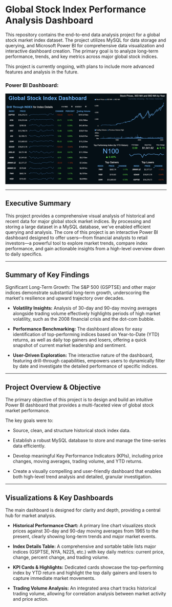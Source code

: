 # Global Stock Index Performance Analysis Dashboard

This repository contains the end-to-end data analysis project for a global stock market index dataset. The project utilizes MySQL for data storage and querying, and Microsoft Power BI for comprehensive data visualization and interactive dashboard creation. The primary goal is to analyze long-term performance, trends, and key metrics across major global stock indices.

This project is currently ongoing, with plans to include more advanced features and analysis in the future.

### Power BI Dashboard:
![PowerBIPreview2](StockIndexDash.png)



---



## Executive Summary
This project provides a comprehensive visual analysis of historical and recent data for major global stock market indices. By processing and storing a large dataset in a MySQL database, we've enabled efficient querying and analysis. The core of this project is an interactive Power BI dashboard designed to offer users—from financial analysts to retail investors—a powerful tool to explore market trends, compare index performance, and gain actionable insights from a high-level overview down to daily specifics.




---




## Summary of Key Findings
Significant Long-Term Growth: The S&P 500 (GSPTSE) and other major indices demonstrate substantial long-term growth, underscoring the market's resilience and upward trajectory over decades.

* **Volatility Insights:** Analysis of 30-day and 90-day moving averages alongside trading volume effectively highlights periods of high market volatility, such as the 2008 financial crisis and the dot-com bubble.

* **Performance Benchmarking:** The dashboard allows for easy identification of top-performing indices based on Year-to-Date (YTD) returns, as well as daily top gainers and losers, offering a quick snapshot of current market leadership and sentiment.

* **User-Driven Exploration:** The interactive nature of the dashboard, featuring drill-through capabilities, empowers users to dynamically filter by date and investigate the detailed performance of specific indices.




---


## Project Overview & Objective
The primary objective of this project is to design and build an intuitive Power BI dashboard that provides a multi-faceted view of global stock market performance.

The key goals were to:

* Source, clean, and structure historical stock index data.

* Establish a robust MySQL database to store and manage the time-series data efficiently.

* Develop meaningful Key Performance Indicators (KPIs), including price changes, moving averages, trading volume, and YTD returns.

* Create a visually compelling and user-friendly dashboard that enables both high-level trend analysis and detailed, granular investigation.


---


## Visualizations & Key Dashboards
The main dashboard is designed for clarity and depth, providing a central hub for market analysis.

* **Historical Performance Chart:** A primary line chart visualizes stock prices against 30-day and 90-day moving averages from 1965 to the present, clearly showing long-term trends and major market events.

* **Index Details Table:** A comprehensive and sortable table lists major indices (GSPTSE, NYA, N225, etc.) with key daily metrics: current price, change, percent change, and trading volume.

* **KPI Cards & Highlights:** Dedicated cards showcase the top-performing index by YTD return and highlight the top daily gainers and losers to capture immediate market movements.

* **Trading Volume Analysis:** An integrated area chart tracks historical trading volume, allowing for correlation analysis between market activity and price action.

